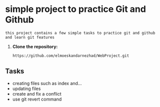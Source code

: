 # simple project to practice Git and Github
    this project contains a few simple tasks to practice git and github and learn git features

1. **Clone the repository:**
   ```bash
   https://github.com/elmoeskandarnezhad/WebProject.git

## Tasks
- creating files such as index and...
- updating files
- create and fix a conflict
- use git revert command